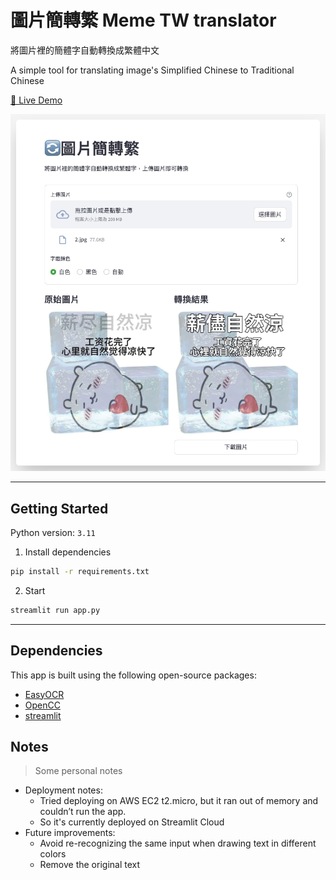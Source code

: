 
# 圖片簡轉繁 Meme TW translator

將圖片裡的簡體字自動轉換成繁體中文

A simple tool for translating image's Simplified Chinese to Traditional Chinese


[🔗 Live Demo](https://meme-tw-translator.streamlit.app/)


![](./demo.png)

---

## Getting Started

Python version: `3.11`

1. Install dependencies
```sh
pip install -r requirements.txt
```

2. Start
```sh
streamlit run app.py
```

---



## Dependencies

This app is built using the following open-source packages:

- [EasyOCR](https://github.com/JaidedAI/EasyOCR)
- [OpenCC](https://github.com/BYVoid/OpenCC)
- [streamlit](https://github.com/streamlit/streamlit)


## Notes

>Some personal notes

- Deployment notes:
  - Tried deploying on AWS EC2 t2.micro, but it ran out of memory and couldn’t run the app.
  - So it's currently deployed on Streamlit Cloud
- Future improvements:
  - Avoid re-recognizing the same input when drawing text in different colors
  - Remove the original text
